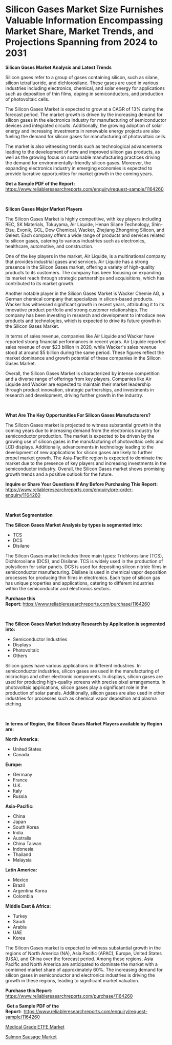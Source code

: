 <p><h1>Silicon Gases Market Size Furnishes Valuable Information Encompassing Market Share, Market Trends, and Projections Spanning from 2024 to 2031</h1></p><p><strong>Silicon Gases Market Analysis and Latest Trends</strong></p>
<p><p>Silicon gases refer to a group of gases containing silicon, such as silane, silicon tetrafluoride, and dichlorosilane. These gases are used in various industries including electronics, chemical, and solar energy for applications such as deposition of thin films, doping in semiconductors, and production of photovoltaic cells.</p><p>The Silicon Gases Market is expected to grow at a CAGR of 13% during the forecast period. The market growth is driven by the increasing demand for silicon gases in the electronics industry for manufacturing of semiconductor devices and integrated circuits. Additionally, the growing adoption of solar energy and increasing investments in renewable energy projects are also fueling the demand for silicon gases for manufacturing of photovoltaic cells.</p><p>The market is also witnessing trends such as technological advancements leading to the development of new and improved silicon gas products, as well as the growing focus on sustainable manufacturing practices driving the demand for environmentally-friendly silicon gases. Moreover, the expanding electronics industry in emerging economies is expected to provide lucrative opportunities for market growth in the coming years.</p></p>
<p><strong>Get a Sample PDF of the Report:&nbsp;</strong> <a href="https://www.reliableresearchreports.com/enquiry/request-sample/1164260">https://www.reliableresearchreports.com/enquiry/request-sample/1164260</a></p>
<p>&nbsp;</p>
<p><strong>Silicon Gases Major Market Players</strong></p>
<p><p>The Silicon Gases Market is highly competitive, with key players including REC, SK Materials, Tokuyama, Air Liquide, Henan Silane Technology, Shin-Etsu, Evonik, GCL, Dow Chemical, Wacker, Zhejiang Zhongning Silicon, and Gelest. Each company offers a wide range of products and services related to silicon gases, catering to various industries such as electronics, healthcare, automotive, and construction.</p><p>One of the key players in the market, Air Liquide, is a multinational company that provides industrial gases and services. Air Liquide has a strong presence in the Silicon Gases market, offering a variety of high-quality products to its customers. The company has been focusing on expanding its market reach through strategic partnerships and acquisitions, which has contributed to its market growth.</p><p>Another notable player in the Silicon Gases Market is Wacker Chemie AG, a German chemical company that specializes in silicon-based products. Wacker has witnessed significant growth in recent years, attributing it to its innovative product portfolio and strong customer relationships. The company has been investing in research and development to introduce new products and technologies, which is expected to drive its future growth in the Silicon Gases Market.</p><p>In terms of sales revenue, companies like Air Liquide and Wacker have reported strong financial performances in recent years. Air Liquide reported sales revenue of over $23 billion in 2020, while Wacker's sales revenue stood at around $5 billion during the same period. These figures reflect the market dominance and growth potential of these companies in the Silicon Gases Market.</p><p>Overall, the Silicon Gases Market is characterized by intense competition and a diverse range of offerings from key players. Companies like Air Liquide and Wacker are expected to maintain their market leadership through product innovation, strategic partnerships, and investments in research and development, driving further growth in the industry.</p></p>
<p>&nbsp;</p>
<p><strong>What Are The Key Opportunities For Silicon Gases Manufacturers?</strong></p>
<p><p>The Silicon Gases market is projected to witness substantial growth in the coming years due to increasing demand from the electronics industry for semiconductor production. The market is expected to be driven by the growing use of silicon gases in the manufacturing of photovoltaic cells and LCD displays. Additionally, advancements in technology leading to the development of new applications for silicon gases are likely to further propel market growth. The Asia-Pacific region is expected to dominate the market due to the presence of key players and increasing investments in the semiconductor industry. Overall, the Silicon Gases market shows promising growth trends and a positive outlook for the future.</p></p>
<p><strong>Inquire or Share Your Questions If Any Before Purchasing This Report:</strong> <a href="https://www.reliableresearchreports.com/enquiry/pre-order-enquiry/1164260">https://www.reliableresearchreports.com/enquiry/pre-order-enquiry/1164260</a></p>
<p>&nbsp;</p>
<p><strong>Market Segmentation</strong></p>
<p><strong>The Silicon Gases Market Analysis by types is segmented into:</strong></p>
<p><ul><li>TCS</li><li>DCS</li><li>Disilane</li></ul></p>
<p><p>The Silicon Gases market includes three main types: Trichlorosilane (TCS), Dichlorosilane (DCS), and Disilane. TCS is widely used in the production of polysilicon for solar panels. DCS is used for depositing silicon nitride films in semiconductor manufacturing. Disilane is used in chemical vapor deposition processes for producing thin films in electronics. Each type of silicon gas has unique properties and applications, catering to different industries within the semiconductor and electronics sectors.</p></p>
<p><strong>Purchase this Report:&nbsp;</strong><a href="https://www.reliableresearchreports.com/purchase/1164260">https://www.reliableresearchreports.com/purchase/1164260</a></p>
<p>&nbsp;</p>
<p><strong>The Silicon Gases Market Industry Research by Application is segmented into:</strong></p>
<p><ul><li>Semiconductor Industries</li><li>Displays</li><li>Photovoltaic</li><li>Others</li></ul></p>
<p><p>Silicon gases have various applications in different industries. In semiconductor industries, silicon gases are used in the manufacturing of microchips and other electronic components. In displays, silicon gases are used for producing high-quality screens with precise pixel arrangements. In photovoltaic applications, silicon gases play a significant role in the production of solar panels. Additionally, silicon gases are also used in other industries for processes such as chemical vapor deposition and plasma etching.</p></p>
<p>&nbsp;</p>
<p><strong>In terms of Region, the Silicon Gases Market Players available by Region are:</strong></p>
<p>
    <p> <strong> North America: </strong>
        <ul>
            <li>United States</li>
            <li>Canada</li>
        </ul>
        </p> 
    <p> <strong> Europe: </strong>
        <ul>
            <li>Germany</li>
            <li>France</li>
            <li>U.K.</li>
            <li>Italy</li>
            <li>Russia</li>
        </ul>
        </p> 
    <p> <strong> Asia-Pacific: </strong>
        <ul>
            <li>China</li>
            <li>Japan</li>
            <li>South Korea</li>
            <li>India</li>
            <li>Australia</li>
            <li>China Taiwan</li>
            <li>Indonesia</li>
            <li>Thailand</li>
            <li>Malaysia</li>
        </ul>
        </p> 
    <p> <strong> Latin America: </strong>
        <ul>
            <li>Mexico</li>
            <li>Brazil</li>
            <li>Argentina Korea</li>
            <li>Colombia</li>
        </ul>
        </p> 
    <p> <strong> Middle East & Africa: </strong>
        <ul>
            <li>Turkey</li>
            <li>Saudi</li>
            <li>Arabia</li>
            <li>UAE</li>
            <li>Korea</li>
        </ul>
    </p>
    </p>
<p><p>The Silicon Gases market is expected to witness substantial growth in the regions of North America (NA), Asia Pacific (APAC), Europe, United States (USA), and China over the forecast period. Among these regions, Asia Pacific and North America are anticipated to dominate the market with a combined market share of approximately 60%. The increasing demand for silicon gases in semiconductor and electronics industries is driving the growth in these regions, leading to significant market valuation.</p></p>
<p><strong>Purchase this Report: </strong><a href="https://www.reliableresearchreports.com/purchase/1164260">https://www.reliableresearchreports.com/purchase/1164260</a></p>
<p>&nbsp;<strong>Get a Sample PDF of the Report:&nbsp;&nbsp;</strong><a href="https://www.reliableresearchreports.com/enquiry/request-sample/1164260">https://www.reliableresearchreports.com/enquiry/request-sample/1164260</a></p>
<p><strong></strong></p>
<p><p><a href="https://shimmer-gardenia-37a.notion.site/Medical-Grade-ETFE-Market-Research-Report-Reveals-The-Latest-Trends-And-Opportunities-of-this-Market-a3005acec64347aa99dbe098bab27f9a">Medical Grade ETFE Market</a></p><p><a href="https://view.publitas.com/reportprime-1/salmon-sausage-market-size-share-trends-analysis-report-by-material-by-type-by-end-user-by-region-and-segment-forecasts-2024-2031/">Salmon Sausage Market</a></p></p>